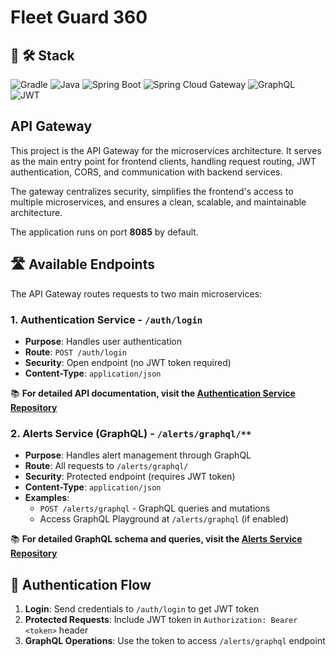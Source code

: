 # Fleet Guard 360

## 🚀 🛠️ Stack

![Gradle](https://img.shields.io/badge/Gradle-02303A?logo=gradle&logoColor=white)
![Java](https://img.shields.io/badge/Java-%23ED8B00.svg?logo=openjdk&logoColor=white)
![Spring Boot](https://img.shields.io/badge/Spring%20Boot-6DB33F?logo=springboot&logoColor=white)
![Spring Cloud Gateway](https://img.shields.io/badge/Spring%20Cloud%20Gateway-6DB33F?logo=spring&logoColor=white)
![GraphQL](https://img.shields.io/badge/GraphQL-E10098?logo=graphql&logoColor=white)
![JWT](https://img.shields.io/badge/JWT-000000?logo=JSON%20web%20tokens&logoColor=white)

## API Gateway
This project is the API Gateway for the microservices architecture. 
It serves as the main entry point for frontend clients, handling request routing,
JWT authentication, CORS, and communication with backend services.

The gateway centralizes security, simplifies the frontend's access to multiple microservices,
and ensures a clean, scalable, and maintainable architecture.

The application runs on port **8085** by default.

## 🛣️ Available Endpoints

The API Gateway routes requests to two main microservices:

### 1. Authentication Service - `/auth/login`
- **Purpose**: Handles user authentication
- **Route**: `POST /auth/login` 
- **Security**: Open endpoint (no JWT token required)
- **Content-Type**: `application/json`

📚 **For detailed API documentation, visit the [Authentication Service Repository](https://github.com/your-org/auth-service)**

### 2. Alerts Service (GraphQL) - `/alerts/graphql/**`
- **Purpose**: Handles alert management through GraphQL
- **Route**: All requests to `/alerts/graphql/`
- **Security**: Protected endpoint (requires JWT token)
- **Content-Type**: `application/json`
- **Examples**:
  - `POST /alerts/graphql` - GraphQL queries and mutations
  - Access GraphQL Playground at `/alerts/graphql` (if enabled)

📚 **For detailed GraphQL schema and queries, visit the [Alerts Service Repository](https://github.com/your-org/alerts-service)**

## 🔐 Authentication Flow

1. **Login**: Send credentials to `/auth/login` to get JWT token
2. **Protected Requests**: Include JWT token in `Authorization: Bearer <token>` header
3. **GraphQL Operations**: Use the token to access `/alerts/graphql` endpoint
